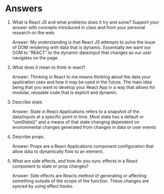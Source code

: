 # Answers

1. What is React JS and what problems does it try and solve? Support your answer with concepts introduced in class and from your personal research on the web.

   Answer: My understanding is that React JS attempts to solve the issue of DOM rendering with data that is dynamic. Essentially we want our DOM to “REACT” to the dynamic data/input that changes as our user navigates on the page.

2. What does it mean to think in react?

   Answer: Thinking in React to me means thinking about the data your application uses and how it may be used in the future. The main idea being that you want to develop your React App in a way that allows for modular, reusable code that is explicit and dynamic.

3. Describe state.

   Answer: State in React Applications refers to a snapshot of the data/inputs at a specific point in time. Most state has a default or “useState()” and a means of that state changing dependent on environmental changes generated from changes in data or user events

4. Describe props.

   Answer: Props are a React Applications component configuration that allow data to dynamically flow to an element.

5. What are side effects, and how do you sync effects in a React component to state or prop changes?

   Answer: Side effects are Reacts method of generating or affecting something outside of the scope of the function. These changes are synced by using effect hooks.
